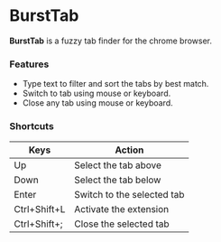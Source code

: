 # BurstTab

<b>BurstTab</b> is a fuzzy tab finder for the chrome browser.

### Features

* Type text to filter and sort the tabs by best match.
* Switch to tab using mouse or keyboard.
* Close any tab using mouse or keyboard.

### Shortcuts

|Keys|Action|
|----|------|
|Up| Select the tab above
|Down| Select the tab below
|Enter| Switch to the selected tab
|Ctrl+Shift+L| Activate the extension
|Ctrl+Shift+;| Close the selected tab

